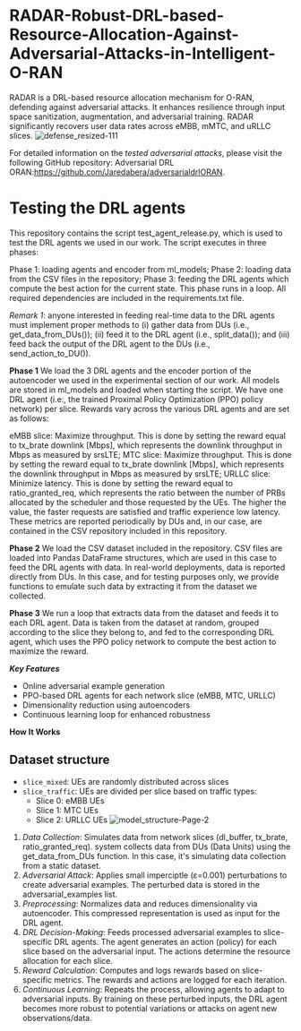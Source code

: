 # RADAR-Robust-DRL-based-Resource-Allocation-Against-Adversarial-Attacks-in-Intelligent-O-RAN
RADAR is a DRL-based resource allocation mechanism for O-RAN, defending against adversarial attacks. It enhances resilience through input space sanitization, augmentation, and adversarial training. RADAR significantly recovers user data rates across eMBB, mMTC, and uRLLC slices.
![defense_resized-111](https://github.com/user-attachments/assets/d1c90f05-9212-43d6-a685-cc4734b722f7)

For detailed information on the *tested adversarial attacks*, please visit the following GitHub repository: Adversarial DRL ORAN:https://github.com/Jaredabera/adversarialdrlORAN.

# Testing the DRL agents

This repository contains the script test_agent_release.py, which is used to test the DRL agents we used in our work. The script executes in three phases:

Phase 1: loading agents and encoder from ml_models;
Phase 2: loading data from the CSV files in the repository;
Phase 3: feeding the DRL agents which compute the best action for the current state. This phase runs in a loop.
All required dependencies are included in the requirements.txt file.

*Remark 1*: anyone interested in feeding real-time data to the DRL agents must implement proper methods to (i) gather data from DUs (i.e., get_data_from_DUs()); (ii) feed it to the DRL agent (i.e., split_data()); and (iii) feed back the output of the DRL agent to the DUs (i.e., send_action_to_DU()).

**Phase 1**
We load the 3 DRL agents and the encoder portion of the autoencoder we used in the experimental section of our work. All models are stored in ml_models and loaded when starting the script. We have one DRL agent (i.e., the trained Proximal Policy Optimization (PPO) policy network) per slice. Rewards vary across the various DRL agents and are set as follows:

eMBB slice: Maximize throughput. This is done by setting the reward equal to tx_brate downlink [Mbps], which represents the downlink throughput in Mbps as measured by srsLTE;
MTC slice: Maximize throughput. This is done by setting the reward equal to tx_brate downlink [Mbps], which represents the downlink throughput in Mbps as measured by srsLTE;
URLLC slice: Minimize latency. This is done by setting the reward equal to ratio_granted_req, which represents the ratio between the number of PRBs allocated by the scheduler and those requested by the UEs. The higher the value, the faster requests are satisfied and traffic experience low latency.
These metrics are reported periodically by DUs and, in our case, are contained in the CSV repository included in this repository.

**Phase 2**
We load the CSV dataset included in the repository. CSV files are loaded into Pandas DataFrame structures, which are used in this case to feed the DRL agents with data. In real-world deployments, data is reported directly from DUs. In this case, and for testing purposes only, we provide functions to emulate such data by extracting it from the dataset we collected.

**Phase 3**
We run a loop that extracts data from the dataset and feeds it to each DRL agent. Data is taken from the dataset at random, grouped according to the slice they belong to, and fed to the corresponding DRL agent, which uses the PPO policy network to compute the best action to maximize the reward.

***Key Features***

- Online adversarial example generation
- PPO-based DRL agents for each network slice (eMBB, MTC, URLLC)
- Dimensionality reduction using autoencoders
- Continuous learning loop for enhanced robustness

**How It Works**
## Dataset structure
- ``slice_mixed``: UEs are randomly distributed across slices
- ``slice_traffic``: UEs are divided per slice based on traffic types:
  	- Slice 0: eMBB UEs
  	- Slice 1: MTC UEs
  	- Slice 2: URLLC UEs
![model_structure-Page-2](https://github.com/user-attachments/assets/6550f734-d10a-45d6-a454-8a761e23b549)

1. *Data Collection*: Simulates data from network slices (dl_buffer, tx_brate, ratio_granted_req). system collects data from DUs (Data Units) using the get_data_from_DUs function. In this case, it's simulating data collection from a static dataset.
2. *Adversarial Attack*: Applies small imperciptle  (ε=0.001) perturbations to create adversarial examples. The perturbed data is stored in the adversarial_examples list.
3. *Preprocessing*: Normalizes data and reduces dimensionality via autoencoder. This compressed representation is used as input for the DRL agent.
4. *DRL Decision-Making*: Feeds processed adversarial examples to slice-specific DRL agents. The agent generates an action (policy) for each slice based on the adversarial input.
The actions determine the resource allocation for each slice.
5. *Reward Calculation*: Computes and logs rewards based on slice-specific metrics. The rewards and actions are logged for each iteration.
6. *Continuous Learning*: Repeats the process, allowing agents to adapt to adversarial inputs. By training on these perturbed inputs, the DRL agent becomes more robust to potential variations or attacks on agent new observations/data.
